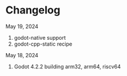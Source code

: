 # Changelog

May 19, 2024
1. godot-native support
2. godot-cpp-static recipe

May 18, 2024
1. Godot 4.2.2 building arm32, arm64, riscv64
